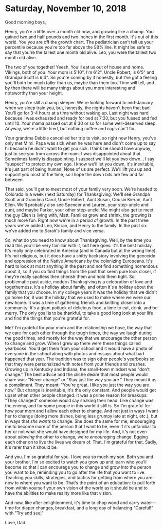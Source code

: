 # Saturday, November 10, 2018

Good morning boys, 

Henry, you're a little over a month old now, and growing like a champ. You gained two and half pounds and two inches in the first month. It's out of this world. You you are off the growth chart. The pediatrician can't tell us your percentile because you're too far above the 98% line. It might be safe to say that you're the tallest one month old alive. Leo, you were the tallest two month old alive. 

The two of you together! Yeesh. You'll eat us out of house and home. Vikings, both of you. Your mom is 5'10". I'm 6'2". Uncle Robert, is 6'5" and Grandpa Scott is 6'4". So you're coming by it honestly, but I've got a feeling you'll both be much taller than us, maybe than them too. Time will tell, and by then there will be many things about you more interesting and noteworthy than your height. 

Henry, you're still a champ sleeper. We're looking forward to mid-January when we sleep train you, but, honestly, the nights haven't been that bad. You'll go for 3-4 hours at a time without waking up. Last night was hard because I was exhausted and ready for bed at 7:30, but you fussed and fed until 10. Your mama passed out at 8:30 or so for some well-deserved sleep. Anyway, we're a little tired, but nothing coffee and naps can't fix. 

Your grandma Debbie cancelled her trip to visit, so right now Henry, you've only met Mimi. Papa was sick when he was here and didn't come up to say hi because he didn't want to get you sick. I think he should have anyway, just to see you from across the room. I was disappointed about that. Sometimes family is disappointing. I suspect we'll let you two down... I say "suspect" to protect my own ego. I know we'll let you down, it's inevitable, it's just part of being human. None of us are perfect. We'll lift you up and support you most of the time, so I hope the down bits are few and far between. 

That said, you'll get to meet most of your family very soon. We're headed to Colorado in a week (next Saturday) for Thanksgiving. We'll see Grandpa Scott and Grandma Carol, Uncle Robert, Aunt Susan, Cousin Kieran, Aunt Ellen. We'll probably also see Spencer and Lauren, your step-uncle and aunt, and maybe Parker, your other step-uncle. We might also get to meet the guy Ellen is living with, Matt. Families grow and shrink, the growing is much more fun. Right now we're in a period of growth. In the past three years we've added Leo, Kieran, and Henry to the family. In the past six we've added me to Sarah's family and vice versa. 

So, what do you need to know about Thanksgiving. Well, by the time you read this you'll be very familiar with it, but here goes: it's the best holiday. It's really only celebrated in America (and in Canada but at the wrong time). It's not religious, but it does have a shitty backstory involving the genocide and oppression of the Native Americans by the colonizing Europeans. It's hard to look at most anything in the past and not find something horrendous about it, so if you do find things from the past that seem pure look closer, if they're really spotless then cherish them and hold them tight. So, problematic past aside, modern Thanksgiving is a celebration of love and togetherness. It's a holiday about family, and often it's a holiday about the family that you choose. In my college years it was the holiday that we didn't go home for, it was the holiday that we used to make where we were our new home. It was a time of gathering friends and knitting closer into a community. It's a giant potluck of delicious food, a time to eat, drink, and be merry. The only goal is to be thankful, to take a good long look at your life and find the things that you're grateful for. 

Me? I'm grateful for your mom and the relationship we have, the way that we care for each other through the tough times, the way we laugh during the good times, and mostly for the way that we encourage the other person to change and grow. When I grew up there were these things called yearbooks. You'd get them from your school and it would have a photo of everyone in the school along with photos and essays about what had happened that year. The tradition was to sign other people's yearbooks so that they were personalized with notes from your friends and crushes. Growing up in Kentucky and Indiana, the small-town mindset was "don't change." The best advice and the cliche desire that most people would share was: "Never change" or "Stay just the way you are." They meant it as a compliment. They meant: "You're great. I like you just the way you are now." But change is inevitable, it's the only constant. And people would get upset when other people changed. It was a prime reason for breakups: "They changed" someone would say shaking their head. Like change was the enemy, and for some people in this world it still is. So I'm grateful for how your mom and I allow each other to change. And not just in ways I want her to change (doing more dishes, being less grumpy late at night, etc.), but in ways that _she wants_ to change. She does the same for me, encouraging me to become more of the person that I want to be, even if it's unfamiliar to her or not what she would have designed for my life. And, it's not even about _allowing_ the other to change, we're _encouraging_ change. Egging each other on to live the lives we dream of. That. I'm grateful for that. Sadly, it's rarer than it should be. 

And you. I'm so grateful for you. I love you so much my son. Both you and your brother. I'm so excited to watch you grow up and learn who you'll become so that I can encourage you to change and grow into the person you want to be, reminding you to go after the life that you want to live. Teaching you skills, strategies, and tactics for getting from where you are now to where you want to be. That's the point of an education: to pull forth from within yourself your own vision of the world as it should be and to have the abilities to make reality more like that vision.

And now, like after enlightenment, it's time to chop wood and carry water—time for diaper changes, breakfast, and a long day of balancing "Careful!" with "Try and see!" 

Love,
Dad

